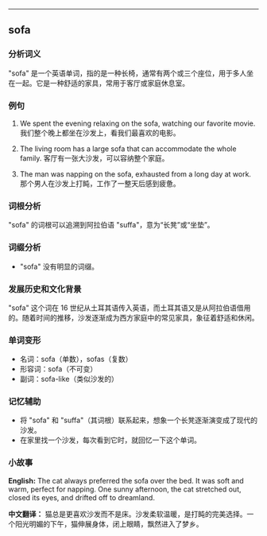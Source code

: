 
---------------
## sofa
### 分析词义
"sofa" 是一个英语单词，指的是一种长椅，通常有两个或三个座位，用于多人坐在一起。它是一种舒适的家具，常用于客厅或家庭休息室。

### 例句
1. We spent the evening relaxing on the sofa, watching our favorite movie.
   我们整个晚上都坐在沙发上，看我们最喜欢的电影。

2. The living room has a large sofa that can accommodate the whole family.
   客厅有一张大沙发，可以容纳整个家庭。

3. The man was napping on the sofa, exhausted from a long day at work.
   那个男人在沙发上打盹，工作了一整天后感到疲惫。

### 词根分析
"sofa" 的词根可以追溯到阿拉伯语 "suffa"，意为“长凳”或“坐垫”。

### 词缀分析
- "sofa" 没有明显的词缀。

### 发展历史和文化背景
"sofa" 这个词在 16 世纪从土耳其语传入英语，而土耳其语又是从阿拉伯语借用的。随着时间的推移，沙发逐渐成为西方家庭中的常见家具，象征着舒适和休闲。

### 单词变形
- 名词：sofa（单数），sofas（复数）
- 形容词：sofa（不可变）
- 副词：sofa-like（类似沙发的）

### 记忆辅助
- 将 "sofa" 和 "suffa"（其词根）联系起来，想象一个长凳逐渐演变成了现代的沙发。
- 在家里找一个沙发，每次看到它时，就回忆一下这个单词。

### 小故事
**English:**
The cat always preferred the sofa over the bed. It was soft and warm, perfect for napping. One sunny afternoon, the cat stretched out, closed its eyes, and drifted off to dreamland.

**中文翻译：**
猫总是更喜欢沙发而不是床。沙发柔软温暖，是打盹的完美选择。一个阳光明媚的下午，猫伸展身体，闭上眼睛，飘然进入了梦乡。


